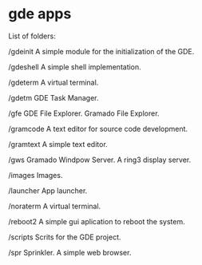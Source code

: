 # gde apps


 List of folders:
 
 
/gdeinit
    A simple module for the initialization of the GDE.
     
/gdeshell
    A simple shell implementation.
     
     
/gdeterm
    A virtual terminal.     
    

/gdetm
    GDE Task Manager.    
     
     
/gfe
    GDE File Explorer.
    Gramado File Explorer.
    
/gramcode
    A text editor for source code development.
    
/gramtext
    A simple text editor.
    
    
/gws
    Gramado Windpow Server.
    A ring3 display server.
    
    
/images
    Images.
    
    
/launcher
    App launcher.
    
    
/noraterm
    A virtual terminal.
    

/reboot2
    A simple gui aplication to reboot the system.
    
    
/scripts
    Scrits for the GDE project.
    
    
/spr
    Sprinkler. A simple web browser.     
    
    
    
    
    
    
    
	
	
	
	
	
	
	
	
	
	
	
	
	
	
	
	
